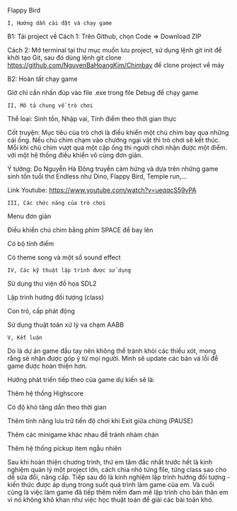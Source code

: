   Flappy Bird

    I, Hướng dẫn cài đặt và chạy game

  B1: Tải project về
Cách 1: Trên Github, chọn Code => Download ZIP

Cách 2: Mở terminal tại thư mục muốn lưu project, sử dụng lệnh git init để khởi tạo Git, sau đó dùng lệnh git clone https://github.com/NguyenBaHoangKim/Chimbay để clone project về máy

  B2: Hoàn tất chạy game

Giờ chỉ cần nhấn đúp vào file .exe trong file Debug để chạy game

    II, Mô tả chung về trò chơi

Thể loại: Sinh tồn, Nhập vai, Tính điểm theo thời gian thực

Cốt truyện: Mục tiêu của trò chơi là điều khiển một chú chim bay qua những cái ống. Nếu chú chim chạm vào chướng ngại vật thì trò chơi sẽ kết thúc. Mỗi khi chú chim vượt qua một cặp ống thì người chơi nhận được một điểm. với một hệ thống điều khiển vô cùng đơn giản.

Ý tưởng: Do Nguyễn Hà Đông truyền cảm hứng và dựa trên những game sinh tồn tuổi thơ Endless như Dino, Flappy Bird, Temple run,...

Link Youtube: https://www.youtube.com/watch?v=ueqqcS59vPA

    III, Các chức năng của trò chơi

Menu đơn giản

Điều khiển chú chim bằng phím SPACE để bay lên

Có bộ tính điểm

Có theme song và một số sound effect

    IV, Các kỹ thuật lập trình được sử dụng

Sử dụng thư viện đồ họa SDL2

Lập trình hướng đối tượng (class)

Con trỏ, cấp phát động

Sử dụng thuật toán xử lý va chạm AABB 

    V, Kết luận

Do là dự án game đầu tay nên không thể tránh khỏi các thiếu xót, mong rằng sẽ nhận được góp ý từ mọi người. Mình sẽ update các bản vá lỗi để game được hoàn thiện hơn.

Hướng phát triển tiếp theo của game dự kiến sẽ là:

Thêm hệ thống Highscore

Có độ khó tăng dần theo thời gian

Thêm tính năng lưu trữ tiến độ chơi khi Exit giữa chừng (PAUSE)

Thêm các minigame khác nhau để tránh nhàm chán

Thêm hệ thống pickup item ngẫu nhiên 

Sau khi hoàn thiện chương trình, thứ em tâm đắc nhất trước hết là kinh nghiệm quản lý một project lớn, cách chia nhỏ từng file, từng class sao cho dễ sửa đổi, nâng cấp. Tiếp sau đó là kinh nghiệm lập trình hướng đối tượng - kiến thức được áp dụng trong suốt quá trình làm game của em. Và cuối cùng là việc làm game đã tiếp thêm niềm đam mê lập trình cho bản thân em vì nó không khô khan như việc học thuật toán để giải các bài toán khó.
